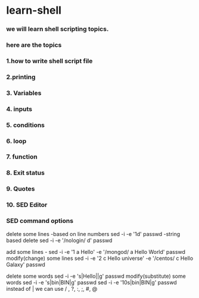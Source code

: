 # learn-shell

### we will learn shell scripting topics.

### here are the topics

### 1.how to write shell script file

### 2.printing

### 3. Variables

### 4. inputs
### 5. conditions
### 6. loop
### 7. function
### 8. Exit status
### 9. Quotes
### 10. SED Editor


### SED command options

delete some lines
    -based on line numbers
        sed -i -e '1d' passwd
    -string based delete
        sed -i -e '/nologin/ d' passwd

add some lines
        - sed -i -e '1 a Hello' -e '/mongod/ a Hello World' passwd
modify(change) some lines
        sed -i -e '2 c Hello universe' -e '/centos/ c Hello Galaxy' passwd

delete some words
        sed -i -e 's|Hello||g' passwd
modify(substitute) some words
    sed -i -e 's|bin|BIN|g' passwd
sed -i -e '10s|bin|BIN|g' passwd
instead of | we can use / , ?, :, ;, #, @